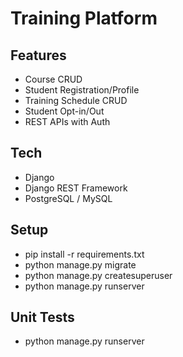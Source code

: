 # Training Platform

## Features
- Course CRUD
- Student Registration/Profile
- Training Schedule CRUD
- Student Opt-in/Out
- REST APIs with Auth

## Tech
- Django
- Django REST Framework
- PostgreSQL / MySQL

## Setup
- pip install -r requirements.txt
- python manage.py migrate
- python manage.py createsuperuser
- python manage.py runserver



## Unit Tests
- python manage.py runserver
